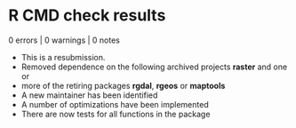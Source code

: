 # R CMD check results

0 errors | 0 warnings | 0 notes

* This is a resubmission.
* Removed dependence on the following archived projects  **raster** and one or
* more of the retiring packages **rgdal**, **rgeos** or **maptools**
* A new maintainer has been identified
* A number of optimizations have been implemented
* There are now tests for all functions in the package
